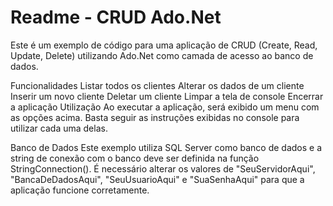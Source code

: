 # Readme - CRUD Ado.Net
Este é um exemplo de código para uma aplicação de CRUD (Create, Read, Update, Delete) utilizando Ado.Net como camada de acesso ao banco de dados.

Funcionalidades
Listar todos os clientes
Alterar os dados de um cliente
Inserir um novo cliente
Deletar um cliente
Limpar a tela de console
Encerrar a aplicação
Utilização
Ao executar a aplicação, será exibido um menu com as opções acima. Basta seguir as instruções exibidas no console para utilizar cada uma delas.

Banco de Dados
Este exemplo utiliza SQL Server como banco de dados e a string de conexão com o banco deve ser definida na função StringConnection(). É necessário alterar os valores de "SeuServidorAqui", "BancaDeDadosAqui", "SeuUsuarioAqui" e "SuaSenhaAqui" para que a aplicação funcione corretamente.
